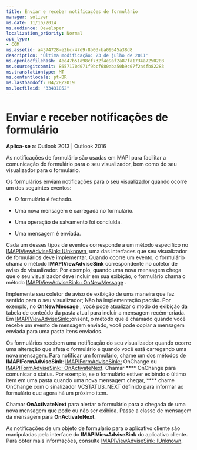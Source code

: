 ```yaml
---
title: Enviar e receber notificações de formulário
manager: soliver
ms.date: 11/16/2014
ms.audience: Developer
localization_priority: Normal
api_type:
- COM
ms.assetid: a4374728-e2bc-47d9-8b03-ba09545a38d8
description: 'Última modificação: 23 de julho de 2011'
ms.openlocfilehash: 4ee47b51a98cf732f4e9af2a87fa1734a7250208
ms.sourcegitcommit: 8657170d071f9bcf680aba50b9c07f2a4fb82283
ms.translationtype: MT
ms.contentlocale: pt-BR
ms.lasthandoff: 04/28/2019
ms.locfileid: "33431852"
---
```

# <a name="sending-and-receiving-form-notifications"></a>Enviar e receber notificações de formulário

  
  
**Aplica-se a**: Outlook 2013 | Outlook 2016 
  
As notificações de formulário são usadas em MAPI para facilitar a comunicação do formulário para o seu visualizador, bem como do seu visualizador para o formulário.
  
Os formulários enviam notificações para o seu visualizador quando ocorre um dos seguintes eventos:
  
- O formulário é fechado.
    
- Uma nova mensagem é carregada no formulário.
    
- Uma operação de salvamento foi concluída.
    
- Uma mensagem é enviada.
    
Cada um desses tipos de eventos corresponde a um método específico no [IMAPIViewAdviseSink: IUnknown](imapiviewadvisesinkiunknown.md), uma das interfaces que seu visualizador de formulários deve implementar. Quando ocorre um evento, o formulário chama o método **IMAPIViewAdviseSink** correspondente no coletor de aviso do visualizador. Por exemplo, quando uma nova mensagem chega que o seu visualizador deve incluir em sua exibição, o formulário chama o método [IMAPIViewAdviseSink:: OnNewMessage](imapiviewadvisesink-onnewmessage.md) . 
  
Implemente seu coletor de aviso de exibição de uma maneira que faz sentido para o seu visualizador; Não há implementação padrão. Por exemplo, no **OnNewMessage** , você pode atualizar o modo de exibição da tabela de conteúdo da pasta atual para incluir a mensagem recém-criada. Em [IMAPIViewAdviseSink::](imapiviewadvisesink-onsubmitted.md)onsent, o método que é chamado quando você recebe um evento de mensagem enviado, você pode copiar a mensagem enviada para uma pasta Itens enviados.
  
Os formulários recebem uma notificação do seu visualizador quando ocorre uma alteração que afeta o formulário e quando você está carregando uma nova mensagem. Para notificar um formulário, chame um dos métodos de **IMAPIFormAdviseSink**: [IMAPIFormAdviseSink::](imapiformadvisesink-onchange.md) OnChange ou [IMAPIFormAdviseSink:: OnActivateNext](imapiformadvisesink-onactivatenext.md). Chamar **** OnChange para comunicar o status. Por exemplo, se o formulário estiver exibindo o último item em uma pasta quando uma nova mensagem chegar, **** chame OnChange com o sinalizador VCSTATUS_NEXT definido para informar ao formulário que agora há um próximo item. 
  
Chamar **OnActivateNext** para alertar o formulário para a chegada de uma nova mensagem que pode ou não ser exibida. Passe a classe de mensagem da mensagem para **OnActivateNext**. 
  
As notificações de um objeto de formulário para o aplicativo cliente são manipuladas pela interface do **IMAPIViewAdviseSink** do aplicativo cliente. Para obter mais informações, consulte [IMAPIViewAdviseSink: IUnknown](imapiviewadvisesinkiunknown.md).
  

